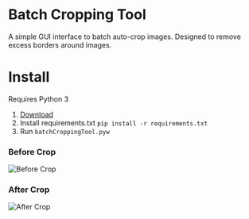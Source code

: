 # Batch Cropping Tool
A simple GUI interface to batch auto-crop images. Designed to remove excess borders around images.

# Install
Requires Python 3
1. [Download](https://github.com/mpsparrow/batch-cropping-tool/releases/latest)
2. Install requirements.txt `pip install -r requirements.txt`
3. Run `batchCroppingTool.pyw`

### Before Crop
![Before Crop](https://applesauce.site/imagehost/beforecrop.jpg) 

### After Crop
![After Crop](https://applesauce.site/imagehost/aftercrop.jpg) 
